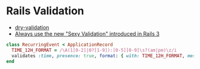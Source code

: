 # Rails Validation

* [dry-validation](http://dry-rb.org/gems/dry-validation/)
* [Always use the new "Sexy Validation" introduced in Rails 3](http://thelucid.com/2010/01/08/sexy-validation-in-edge-rails-rails-3/)

```ruby
class RecurringEvent < ApplicationRecord
  TIME_12H_FORMAT = /\A(1[0-2]|0?[1-9]):[0-5][0-9]\s?(am|pm)\z/i
  validates :time, presence: true, format: { with: TIME_12H_FORMAT, message: 'invalid time - use format 10:00 am' }
end
```